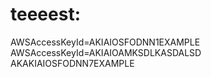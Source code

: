 # teeeest:



AWSAccessKeyId=AKIAIOSFODNN1EXAMPLE
AWSAccessKeyId=AKIAIOAMKSDLKASDALSD
AKAKIAIOSFODNN7EXAMPLE
